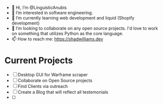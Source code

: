 - 👋 Hi, I’m @LinguisticAnubis
- 👀 I’m interested in software engineering. 
- 🌱 I’m currently learning web development and liquid (Shopify development) 
- 💞️ I’m looking to collaborate on any open source projects. I'd love to work on something that utilizes Python as the core language. 
- 📫 How to reach me: https://shadwilliams.dev

<!---
LinguisticAnubis/LinguisticAnubis is a ✨ special ✨ repository because its `README.md` (this file) appears on your GitHub profile.
You can click the Preview link to take a look at your changes.
--->
# Current Projects
- [ ] Desktop GUI for Warframe scraper
- [ ] Collaborate on Open Source projects 
- [ ] Find Clients via outreach
- [ ] Create a Blog that will reflect all testemonials 
- [ ] 
